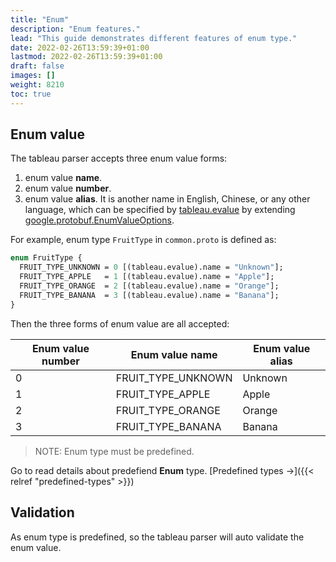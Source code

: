 ```yaml
---
title: "Enum"
description: "Enum features."
lead: "This guide demonstrates different features of enum type."
date: 2022-02-26T13:59:39+01:00
lastmod: 2022-02-26T13:59:39+01:00
draft: false
images: []
weight: 8210
toc: true
---
```


## Enum value

The tableau parser accepts three enum value forms:

  1. enum value **name**.
  2. enum value **number**.
  3. enum value **alias**. It is another name in English, Chinese, or any other language, which can be specified by [tableau.evalue](https://github.com/tableauio/tableau/blob/master/proto/tableau/protobuf/tableau.proto#L26) by extending [google.protobuf.EnumValueOptions](https://github.com/protocolbuffers/protobuf/blob/main/src/google/protobuf/descriptor.proto#L669).

For example, enum type `FruitType` in `common.proto` is defined as:

```protobuf
enum FruitType {
  FRUIT_TYPE_UNKNOWN = 0 [(tableau.evalue).name = "Unknown"];
  FRUIT_TYPE_APPLE   = 1 [(tableau.evalue).name = "Apple"];
  FRUIT_TYPE_ORANGE  = 2 [(tableau.evalue).name = "Orange"];
  FRUIT_TYPE_BANANA  = 3 [(tableau.evalue).name = "Banana"];
}
```

Then the three forms of enum value are all accepted:

| Enum value number | Enum value name    | Enum value alias |
|-------------------|--------------------|------------------|
| 0                 | FRUIT_TYPE_UNKNOWN | Unknown          |
| 1                 | FRUIT_TYPE_APPLE   | Apple            |
| 2                 | FRUIT_TYPE_ORANGE  | Orange           |
| 3                 | FRUIT_TYPE_BANANA  | Banana           |

> NOTE: Enum type must be predefined.

Go to read details about predefiend **Enum** type. [Predefined types →]({{< relref "predefined-types" >}})

## Validation

As enum type is predefined, so the tableau parser will auto validate the enum value.

